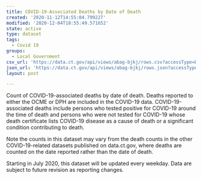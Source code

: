 ```yaml
---
title: COVID-19-Associated Deaths by Date of Death
created: '2020-11-12T14:55:04.799227'
modified: '2020-12-04T18:55:49.571652'
state: active
type: dataset
tags:
  - Covid 19
groups:
  - Local Government
csv_url: 'https://data.ct.gov/api/views/abag-bjkj/rows.csv?accessType=DOWNLOAD'
json_url: 'https://data.ct.gov/api/views/abag-bjkj/rows.json?accessType=DOWNLOAD'
layout: post

---
```

Count of COVID-19-associated deaths by date of death. Deaths reported to either the OCME or DPH are included in the COVID-19 data. COVID-19-associated deaths include persons who tested positive for COVID-19 around the time of death and persons who were not tested for COVID-19 whose death certificate lists COVID-19 disease as a cause of death or a significant condition contributing to death.

Note the counts in this dataset may vary from the death counts in the other COVID-19-related datasets published on data.ct.gov, where deaths are counted on the date reported rather than the date of death.

Starting in July 2020, this dataset will be updated every weekday. Data are subject to future revision as reporting changes.
